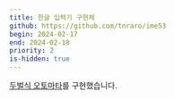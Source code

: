 ```yaml
---
title: 한글 입력기 구현체
github: https://github.com/tnraro/ime53
begin: 2024-02-17
end: 2024-02-18
priority: 2
is-hidden: true
---
```


[두벌식 오토마타](https://github.com/tnraro/ime53/blob/main/automata.md)를 구현했습니다.